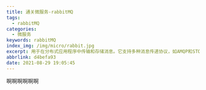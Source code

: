 ```yaml
---
title: 通关微服务-rabbitMQ
tags:
  - rabbitMQ
categories:
  - 微服务
keywords: rabbitMQ
index_img: /img/micro/rabbit.jpg
excerpt: 用于在分布式应用程序中传输和存储消息。它支持多种消息传递协议，如AMQP和STOMP，可实现可靠的消息传递，消息发布和订阅，以及消息排队。RabbitMQ在分布式系统中用于解耦应用程序组件、处理异步任务、实现日志和事件驱动架构。
abbrlink: d4befa93
date: 2021-08-29 19:05:45
---
```

啊啊啊啊啊啊